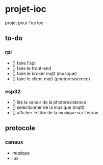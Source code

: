 # projet-ioc
projet pour l'ue ioc


## to-do
### rpi
+ [] faire l'api
+ [] faire le front-end
+ [] faire le broker mqtt (musique)
+ [] faire le client mqtt (photoresistence)

### esp32 
+ [] lire la valeur de la photoresistence
+ [] selectionner de la musique (mqtt)
+ [] afficher le titre de la musique sur l'écran

## protocole
### canaux
+ musique
+ lux
